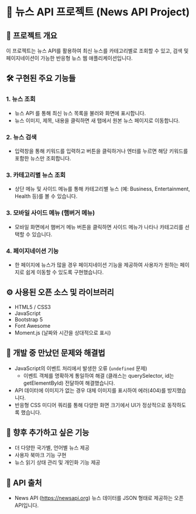 # 📰 뉴스 API 프로젝트 (News API Project)

## 📌 프로젝트 개요
이 프로젝트는 뉴스 API를 활용하여 최신 뉴스를 카테고리별로 조회할 수 있고, 검색 및 페이지네이션이 가능한 반응형 뉴스 웹 애플리케이션입니다.

## 🛠️ 구현된 주요 기능들
### 1. 뉴스 조회
- 뉴스 API 를 통해 최신 뉴스 목록을 불러와 화면에 표시합니다.
- 뉴스 이미지, 제목, 내용을 클릭하면 새 탭에서 원본 뉴스 페이지로 이동합니다.

### 2. 뉴스 검색
- 입력창을 통해 키워드를 입력하고 버튼을 클릭하거나 엔터를 누르면 해당 키워드를 포함한 뉴스만 조회합니다.

### 3. 카테고리별 뉴스 조회
- 상단 메뉴 및 사이드 메뉴를 통해 카테고리별 뉴스 (예: Business, Entertainment, Health 등)를 볼 수 있습니다.

### 3. 모바일 사이드 메뉴 (햄버거 메뉴)
- 모바일 화면에서 햄버거 메뉴 버튼을 클릭하면 사이드 메뉴가 나타나 카테고리를 선택할 수 있습니다.

### 4. 페이지네이션 기능
- 한 페이지에 뉴스가 많을 경우 페이지네이션 기능을 제공하여 사용자가 원하는 페이지로 쉽게 이동할 수 있도록 구현했습니다.

## ⚙️ 사용된 오픈 소스 및 라이브러리
- HTML5 / CSS3
- JavaScript
- Bootstrap 5
- Font Awesome
- Moment.js (날짜와 시간을 상대적으로 표시)


## 🧑 개발 중 만났던 문제와 해결법
- JavaScript의 이벤트 처리에서 발생한 오류 (`undefined` 문제)
  - 이벤트 객체를 명확하게 통일하여 해결 (클래스는 querySelector, id는 getElementById)  전달하여 해결했습니다.
- API 데이터에 이미지가 없는 경우 대체 이미지를 표시하여 에러(404)를 방지했습니다.
- 반응형 CSS 미디어 쿼리를 통해 다양한 화면 크기에서 UI가 정상적으로 동작하도록 했습니다.

## 🚀 향후 추가하고 싶은 기능
- 더 다양한 국가별, 언어별 뉴스 제공
- 사용자 북마크 기능 구현
- 뉴스 읽기 상태 관리 및 개인화 기능 제공

## 🔗 API 출처
- News API (https://newsapi.org) 뉴스 데이터를 JSON 형태로 제공하는 오픈 API입니다.